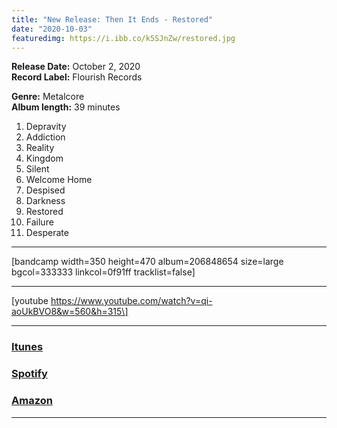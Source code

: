 ```yaml
---
title: "New Release: Then It Ends - Restored"
date: "2020-10-03"
featuredimg: https://i.ibb.co/k5SJnZw/restored.jpg
---
```


**Release Date:** October 2, 2020  
**Record Label:** Flourish Records

**Genre:** Metalcore  
**Album length:** 39 minutes

1. Depravity
2. Addiction
3. Reality
4. Kingdom
5. Silent
6. Welcome Home
7. Despised
8. Darkness
9. Restored
10. Failure
11. Desperate

* * *

\[bandcamp width=350 height=470 album=206848654 size=large bgcol=333333 linkcol=0f91ff tracklist=false\]

* * *

\[youtube https://www.youtube.com/watch?v=qi-aoUkBVO8&w=560&h=315\]

[](https://www.youtube.com/watch?v=qi-aoUkBVO8&list=PLMzmqTuwMkTOx6T3ZTnPm4cP8jOuqisVb&index=4)

* * *

[](https://open.spotify.com/artist/5TiYxejPE7S8iWdWtjqyQQ?si=FBtoCk6ZReaF1_-TSmaF9A)

### [Itunes](https://music.apple.com/ca/album/restored/1525598403)

### [Spotify](https://open.spotify.com/album/7C4mM9zlpUQg0dAROo5xg2?si=pl5plKCSQVOOSCpAoi0ziA)

### [Amazon](https://www.amazon.com/Restored-Then-Ends/dp/B08DWLXYD2/ref=sr_1_1?dchild=1&keywords=then+it+ends+restored&qid=1601773609&s=music&sr=1-1-catcorr)

* * *
